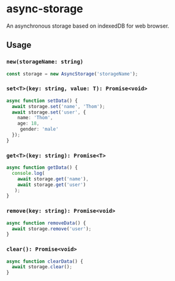 # async-storage
An asynchronous storage based on indexedDB for web browser.

## Usage

### `new(storageName: string)`

```ts
const storage = new AsyncStorage('storageName');

```

### `set<T>(key: string, value: T): Promise<void>`

```ts
async function setData() {
  await storage.set('name', 'Thom');
  await storage.set('user', {
    name: 'Thom',
    age: 18,
     gender: 'male'
  });
}
```

### `get<T>(key: string): Promise<T>`

```ts
async function getData() {
  console.log(
    await storage.get('name'),
    await storage.get('user')
   );
}
```

### `remove(key: string): Promise<void>`

```ts
async function removeData() {
  await storage.remove('user');
}
```

### `clear(): Promise<void>`
  
```ts
async function clearData() {
  await storage.clear();
}
```
